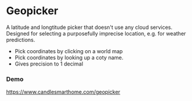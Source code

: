 # Geopicker
A latitude and longtitude picker that doesn't use any cloud services. Designed for selecting a purposefully imprecise location, e.g. for weather predictions.

- Pick coordinates by clicking on a world map
- Pick coordinates by looking up a coty name.
- Gives precision to 1 decimal

### Demo
https://www.candlesmarthome.com/geopicker
